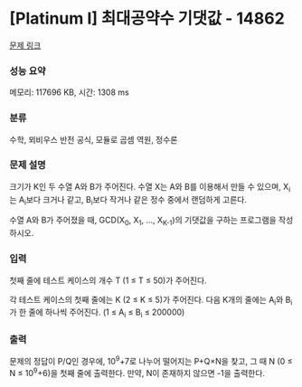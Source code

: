 # [Platinum I] 최대공약수 기댓값 - 14862 

[문제 링크](https://www.acmicpc.net/problem/14862) 

### 성능 요약

메모리: 117696 KB, 시간: 1308 ms

### 분류

수학, 뫼비우스 반전 공식, 모듈로 곱셈 역원, 정수론

### 문제 설명

<p>크기가 K인 두 수열 A와 B가 주어진다. 수열 X는 A와 B를 이용해서 만들 수 있으며, X<sub>i</sub>는 A<sub>i</sub>보다 크거나 같고, B<sub>i</sub>보다 작거나 같은 정수 중에서 랜덤하게 고른다. </p>

<p>수열 A와 B가 주어졌을 때, GCD(X<sub>0</sub>, X<sub>1</sub>, ..., X<sub>K-1</sub>)의 기댓값을 구하는 프로그램을 작성하시오.</p>

### 입력 

 <p>첫째 줄에 테스트 케이스의 개수 T (1 ≤ T ≤ 50)가 주어진다.</p>

<p>각 테스트 케이스의 첫째 줄에는 K (2 ≤ K ≤ 5)가 주어진다. 다음 K개의 줄에는 A<sub>i</sub>와 B<sub>i</sub>가 한 줄에 하나씩 주어진다. (1 ≤ A<sub>i</sub> ≤ B<sub>i</sub> ≤ 200000)</p>

### 출력 

 <p>문제의 정답이 P/Q인 경우에, 10<sup>9</sup>+7로 나누어 떨어지는 P+Q×N을 찾고, 그 때 N (0 ≤ N ≤ 10<sup>9</sup>+6)을 첫째 줄에 출력한다. 만약, N이 존재하지 않으면 -1을 출력한다.</p>

